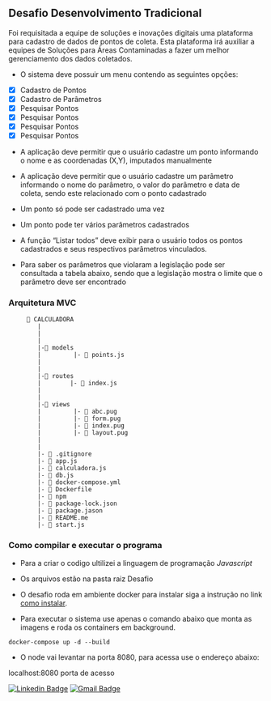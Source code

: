 
## Desafio Desenvolvimento Tradicional

Foi requisitada a equipe de soluções e inovações digitais uma plataforma para cadastro de dados de pontos de
coleta. Esta plataforma irá auxiliar a equipes de Soluções para Áreas Contaminadas a fazer um melhor
gerenciamento dos dados coletados.

* O sistema deve possuir um menu contendo as seguintes opções:

- [x] Cadastro de Pontos
- [x] Cadastro de Parâmetros
- [x] Pesquisar Pontos
- [x] Pesquisar Pontos
- [x] Pesquisar Pontos
- [x] Pesquisar Pontos

* A aplicação deve permitir que o usuário cadastre um ponto informando o nome e as coordenadas (X,Y),
imputados manualmente

* A aplicação deve permitir que o usuário cadastre um parâmetro informando o nome do parâmetro, o valor do
parâmetro e data de coleta, sendo este relacionado com o ponto cadastrado

* Um ponto só pode ser cadastrado uma vez

* Um ponto pode ter vários parâmetros cadastrados

* A função “Listar todos” deve exibir para o usuário todos os pontos cadastrados e seus respectivos
parâmetros vinculados.

* Para saber os parâmetros que violaram a legislação pode ser consultada a tabela abaixo, sendo que a
legislação mostra o limite que o parâmetro deve ser encontrado


### **Arquitetura MVC**


         📁 CALCULADORA
            |
            |
            |    
            |-📁 models
            |         |- 📄 points.js  
            |           
            |         
            |-📁 routes
            |        |- 📄 index.js
            |
            |
            |-📁 views
            |         |- 📄 abc.pug
            |         |- 📄 form.pug
            |         |- 📄 index.pug
            |         |- 📄 layout.pug
            |
            |
            |- 📄 .gitignore
            |- 📄 app.js
            |- 📄 calculadora.js
            |- 📄 db.js
            |- 📄 docker-compose.yml
            |- 📄 Dockerfile
            |- 📄 npm
            |- 📄 package-lock.json
            |- 📄 package.jason
            |- 📄 README.me
            |- 📄 start.js



### Como compilar e executar o programa

* Para a criar o codigo ultilizei a linguagem de programação _Javascript_ 

* Os arquivos estão na pasta raiz Desafio

* O desafio roda em ambiente docker para instalar siga a instrução no link [como instalar](https://docs.docker.com/desktop/windows/install/).

* Para executar o sistema use apenas o comando abaixo que monta as imagens e roda os containers em background. 

 `docker-compose up -d --build`
* O node vai levantar na porta 8080, para acessa use o endereço abaixo: 

localhost:8080 porta de acesso


 


[![Linkedin Badge](https://img.shields.io/badge/-Ismenia%20Leao-blue?style=flat-square&logo=Linkedin&logoColor=white&link=https://www.linkedin.com/in/ism%C3%AAnia-le%C3%A3o-a39942198/)](https://www.linkedin.com/in/ism%C3%AAnia-le%C3%A3o-a39942198/)  [![Gmail Badge](https://img.shields.io/badge/-ismenialeao@gmail.com-c14438?style=flat-square&logo=Gmail&logoColor=white&link=mailto:ismenialeao@gmail.com)](mailto:ismenialeao@gmail.com)

